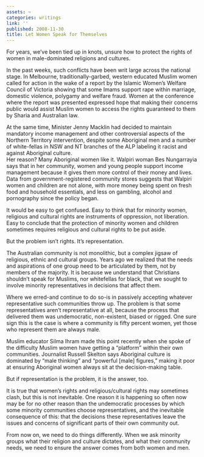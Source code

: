 ```yaml
---
assets: ~
categories: writings
link: ''
published: 2008-11-30
title: Let Women Speak for Themselves
---
```

For years, we’ve been tied up in knots, unsure how to protect the rights
of women in male-dominated religions and cultures.

In the past weeks, such conflicts have been writ large across the
national stage. In Melbourne, traditionally-garbed, western educated
Muslim women called for action in the wake of a report by the Islamic
Women’s Welfare Council of Victoria showing that some Imams support rape
within marriage, domestic violence, polygamy and welfare fraud. Women at
the conference where the report was presented expressed hope that making
their concerns public would assist Muslim women to access the rights
guaranteed to them by Sharia and Australian law.

At the same time, Minister Jenny Macklin had decided to maintain
mandatory income management and other controversial aspects of the
Northern Territory intervention, despite some Aboriginal men and a
number of white-fellas in NSW and NT branches of the ALP labeling it
racist and against Aboriginal culture.\
Her reason? Many Aboriginal women like it. Walpiri woman Bes Nungarrayia
says that in her community, women and young people support income
management because it gives them more control of their money and lives.
Data from government-registered community stores suggests that Walpiri
women and children are not alone, with more money being spent on fresh
food and household essentials, and less on gambling, alcohol and
pornography since the policy began.

It would be easy to get confused. Easy to think that for minority women,
religious and cultural rights are instruments of oppression, not
liberation. Easy to conclude that the protection of minority women and
children sometimes requires religious and cultural rights to be put
aside.

But the problem isn’t rights. It’s representation.

The Australian community is not monolithic, but a complex jigsaw of
religious, ethnic and cultural groups. Years ago we realized that the
needs and aspirations of one group need to be articulated by them, not
by members of the majority. It is because we understand that Christians
shouldn’t speak for Muslims, nor whitefellas for black, that we sought
to involve minority representatives in decisions that affect them.

Where we erred-and continue to do so-is in passively accepting whatever
representative such communities throw up. The problem is that some
representatives aren’t representative at all, because the process that
delivered them was undemocratic, non-existent, biased or rigged. One
sure sign this is the case is where a community is fifty percent women,
yet those who represent them are always male.

Muslim educator Silma Ihram made this point recently when she spoke of
the difficulty Muslim women have getting a “platform” within their own
communities. Journalist Russell Skelton says Aboriginal culture is
dominated by “male thinking” and “powerful [male] figures,” making it
poor at ensuring Aboriginal women always sit at the decision-making
table.

But if representation is the problem, it is the answer, too.

It is true that women’s rights and religious/cultural rights may
sometimes clash, but this is not inevitable. One reason it is happening
so often now may be for no other reason than the undemocratic processes
by which some minority communities choose representatives, and the
inevitable consequence of this: that the decisions these representatives
leave the issues and concerns of significant parts of their own
community out.

From now on, we need to do things differently. When we ask minority
groups what their religion and culture dictates, and what their
community needs, we need to ensure the answer comes from both women and
men.